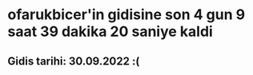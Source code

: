 # ofarukbicer'in gidisine son 4 gun 9 saat 39 dakika 20 saniye kaldi

## Gidis tarihi: 30.09.2022 :(
